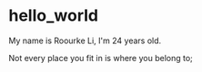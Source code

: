# hello_world
My name is Roourke Li, I'm 24 years old. 


Not every place you fit in is where you belong to;

